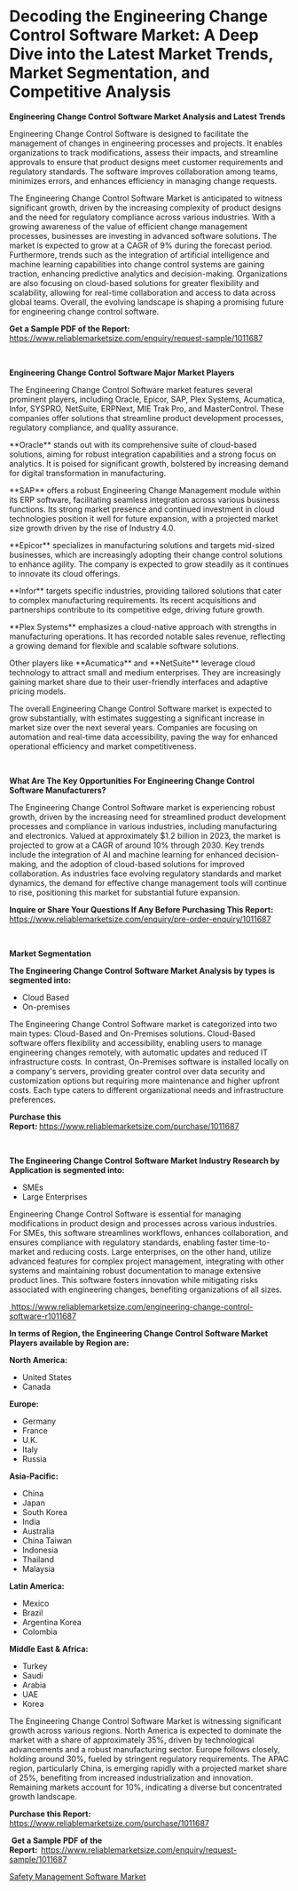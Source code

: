 <p><h1>Decoding the Engineering Change Control Software Market: A Deep Dive into the Latest Market Trends, Market Segmentation, and Competitive Analysis</h1></p><p><strong>Engineering Change Control Software Market Analysis and Latest Trends</strong></p>
<p><p>Engineering Change Control Software is designed to facilitate the management of changes in engineering processes and projects. It enables organizations to track modifications, assess their impacts, and streamline approvals to ensure that product designs meet customer requirements and regulatory standards. The software improves collaboration among teams, minimizes errors, and enhances efficiency in managing change requests.</p><p>The Engineering Change Control Software Market is anticipated to witness significant growth, driven by the increasing complexity of product designs and the need for regulatory compliance across various industries. With a growing awareness of the value of efficient change management processes, businesses are investing in advanced software solutions. The market is expected to grow at a CAGR of 9% during the forecast period. Furthermore, trends such as the integration of artificial intelligence and machine learning capabilities into change control systems are gaining traction, enhancing predictive analytics and decision-making. Organizations are also focusing on cloud-based solutions for greater flexibility and scalability, allowing for real-time collaboration and access to data across global teams. Overall, the evolving landscape is shaping a promising future for engineering change control software.</p></p>
<p><strong>Get a Sample PDF of the Report:&nbsp;</strong> <a href="https://www.reliablemarketsize.com/enquiry/request-sample/1011687?utm_campaign=2944&utm_medium=2&utm_source=Github&utm_content=ia&utm_term=06032025&utm_id=engineering-change-control-software">https://www.reliablemarketsize.com/enquiry/request-sample/1011687</a></p>
<p>&nbsp;</p>
<p><strong>Engineering Change Control Software Major Market Players</strong></p>
<p><p>The Engineering Change Control Software market features several prominent players, including Oracle, Epicor, SAP, Plex Systems, Acumatica, Infor, SYSPRO, NetSuite, ERPNext, MIE Trak Pro, and MasterControl. These companies offer solutions that streamline product development processes, regulatory compliance, and quality assurance.</p><p>**Oracle** stands out with its comprehensive suite of cloud-based solutions, aiming for robust integration capabilities and a strong focus on analytics. It is poised for significant growth, bolstered by increasing demand for digital transformation in manufacturing.</p><p>**SAP** offers a robust Engineering Change Management module within its ERP software, facilitating seamless integration across various business functions. Its strong market presence and continued investment in cloud technologies position it well for future expansion, with a projected market size growth driven by the rise of Industry 4.0.</p><p>**Epicor** specializes in manufacturing solutions and targets mid-sized businesses, which are increasingly adopting their change control solutions to enhance agility. The company is expected to grow steadily as it continues to innovate its cloud offerings.</p><p>**Infor** targets specific industries, providing tailored solutions that cater to complex manufacturing requirements. Its recent acquisitions and partnerships contribute to its competitive edge, driving future growth.</p><p>**Plex Systems** emphasizes a cloud-native approach with strengths in manufacturing operations. It has recorded notable sales revenue, reflecting a growing demand for flexible and scalable software solutions.</p><p>Other players like **Acumatica** and **NetSuite** leverage cloud technology to attract small and medium enterprises. They are increasingly gaining market share due to their user-friendly interfaces and adaptive pricing models.</p><p>The overall Engineering Change Control Software market is expected to grow substantially, with estimates suggesting a significant increase in market size over the next several years. Companies are focusing on automation and real-time data accessibility, paving the way for enhanced operational efficiency and market competitiveness.</p></p>
<p>&nbsp;</p>
<p><strong>What Are The Key Opportunities For Engineering Change Control Software Manufacturers?</strong></p>
<p><p>The Engineering Change Control Software market is experiencing robust growth, driven by the increasing need for streamlined product development processes and compliance in various industries, including manufacturing and electronics. Valued at approximately $1.2 billion in 2023, the market is projected to grow at a CAGR of around 10% through 2030. Key trends include the integration of AI and machine learning for enhanced decision-making, and the adoption of cloud-based solutions for improved collaboration. As industries face evolving regulatory standards and market dynamics, the demand for effective change management tools will continue to rise, positioning this market for substantial future expansion.</p></p>
<p><strong>Inquire or Share Your Questions If Any Before Purchasing This Report:</strong> <a href="https://www.reliablemarketsize.com/enquiry/pre-order-enquiry/1011687?utm_campaign=2944&utm_medium=2&utm_source=Github&utm_content=ia&utm_term=06032025&utm_id=engineering-change-control-software">https://www.reliablemarketsize.com/enquiry/pre-order-enquiry/1011687</a></p>
<p>&nbsp;</p>
<p><strong>Market Segmentation</strong></p>
<p><strong>The Engineering Change Control Software Market Analysis by types is segmented into:</strong></p>
<p><ul><li>Cloud Based</li><li>On-premises</li></ul></p>
<p><p>The Engineering Change Control Software market is categorized into two main types: Cloud-Based and On-Premises solutions. Cloud-Based software offers flexibility and accessibility, enabling users to manage engineering changes remotely, with automatic updates and reduced IT infrastructure costs. In contrast, On-Premises software is installed locally on a company's servers, providing greater control over data security and customization options but requiring more maintenance and higher upfront costs. Each type caters to different organizational needs and infrastructure preferences.</p></p>
<p><strong>Purchase this Report:&nbsp;</strong><a href="https://www.reliablemarketsize.com/purchase/1011687?utm_campaign=2944&utm_medium=2&utm_source=Github&utm_content=ia&utm_term=06032025&utm_id=engineering-change-control-software">https://www.reliablemarketsize.com/purchase/1011687</a></p>
<p>&nbsp;</p>
<p><strong>The Engineering Change Control Software Market Industry Research by Application is segmented into:</strong></p>
<p><ul><li>SMEs</li><li>Large Enterprises</li></ul></p>
<p><p>Engineering Change Control Software is essential for managing modifications in product design and processes across various industries. For SMEs, this software streamlines workflows, enhances collaboration, and ensures compliance with regulatory standards, enabling faster time-to-market and reducing costs. Large enterprises, on the other hand, utilize advanced features for complex project management, integrating with other systems and maintaining robust documentation to manage extensive product lines. This software fosters innovation while mitigating risks associated with engineering changes, benefiting organizations of all sizes.</p></p>
<p><a href="https://www.reliablemarketsize.com/engineering-change-control-software-r1011687?utm_campaign=2944&utm_medium=2&utm_source=Github&utm_content=ia&utm_term=06032025&utm_id=engineering-change-control-software">&nbsp;https://www.reliablemarketsize.com/engineering-change-control-software-r1011687</a></p>
<p><strong>In terms of Region, the Engineering Change Control Software Market Players available by Region are:</strong></p>
<p>
    <p> <strong> North America: </strong>
        <ul>
            <li>United States</li>
            <li>Canada</li>
        </ul>
        </p> 
    <p> <strong> Europe: </strong>
        <ul>
            <li>Germany</li>
            <li>France</li>
            <li>U.K.</li>
            <li>Italy</li>
            <li>Russia</li>
        </ul>
        </p> 
    <p> <strong> Asia-Pacific: </strong>
        <ul>
            <li>China</li>
            <li>Japan</li>
            <li>South Korea</li>
            <li>India</li>
            <li>Australia</li>
            <li>China Taiwan</li>
            <li>Indonesia</li>
            <li>Thailand</li>
            <li>Malaysia</li>
        </ul>
        </p> 
    <p> <strong> Latin America: </strong>
        <ul>
            <li>Mexico</li>
            <li>Brazil</li>
            <li>Argentina Korea</li>
            <li>Colombia</li>
        </ul>
        </p> 
    <p> <strong> Middle East & Africa: </strong>
        <ul>
            <li>Turkey</li>
            <li>Saudi</li>
            <li>Arabia</li>
            <li>UAE</li>
            <li>Korea</li>
        </ul>
    </p>
    </p>
<p><p>The Engineering Change Control Software Market is witnessing significant growth across various regions. North America is expected to dominate the market with a share of approximately 35%, driven by technological advancements and a robust manufacturing sector. Europe follows closely, holding around 30%, fueled by stringent regulatory requirements. The APAC region, particularly China, is emerging rapidly with a projected market share of 25%, benefiting from increased industrialization and innovation. Remaining markets account for 10%, indicating a diverse but concentrated growth landscape.</p></p>
<p><strong>Purchase this Report: </strong><a href="https://www.reliablemarketsize.com/purchase/1011687?utm_campaign=2944&utm_medium=2&utm_source=Github&utm_content=ia&utm_term=06032025&utm_id=engineering-change-control-software">https://www.reliablemarketsize.com/purchase/1011687</a></p>
<p>&nbsp;<strong>Get a Sample PDF of the Report:&nbsp;&nbsp;</strong><a href="https://www.reliablemarketsize.com/enquiry/request-sample/1011687?utm_campaign=2944&utm_medium=2&utm_source=Github&utm_content=ia&utm_term=06032025&utm_id=engineering-change-control-software">https://www.reliablemarketsize.com/enquiry/request-sample/1011687</a></p>
<p><strong></strong></p>
<p><p><a href="https://github.com/ngozudapshi/Market-Research-Report-List-1/blob/main/safety-management-software-market.md?utm_campaign=2944&utm_medium=2&utm_source=Github&utm_content=ia&utm_term=06032025&utm_id=engineering-change-control-software">Safety Management Software Market</a></p></p>